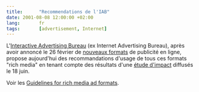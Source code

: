 ```yaml
---
title:      "Recommendations de l'IAB"
date: 2001-08-08 12:00:00 +02:00
lang:       fr
tags:       [advertisement, Internet]
---
```


L'[Interactive Advertising Bureau](http://www.iab.net/) (ex Internet Advertising Bureau), après avoir annoncé le 26 février de [nouveaux formats](/2001/02/pourquoi-faire-simple-quand-on-peut-faire-complique.html) de publicité en ligne, propose aujourd'hui des recommandations d'usage de tous ces formats "rich media" en tenant compte des résultats d'une [étude d'impact](/2001/07/l-impact-des-nouveaux-formats-de-pub.html) diffusés le 18 juin.

Voir les [Guidelines for rich media ad formats](http://www.iab.net/news/content/rich_media.html).
